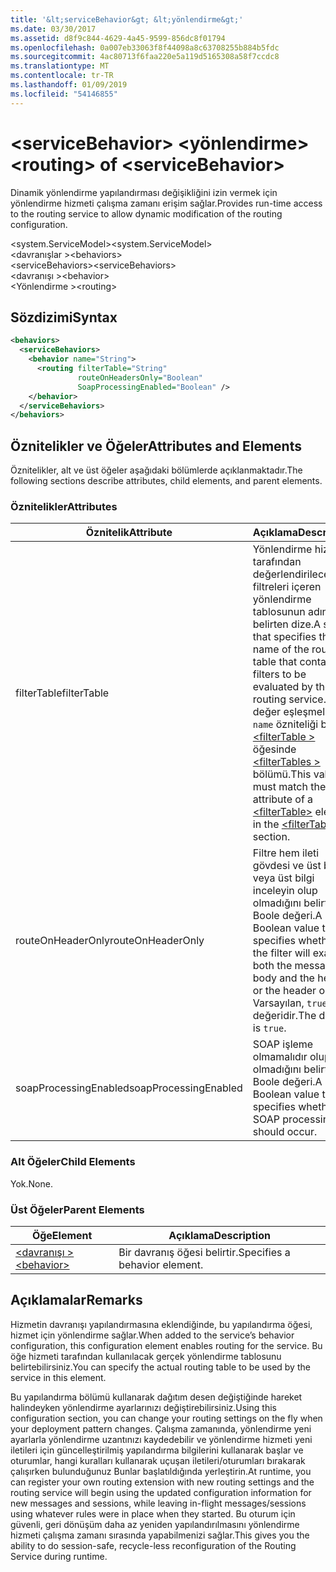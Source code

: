 ```yaml
---
title: '&lt;serviceBehavior&gt; &lt;yönlendirme&gt;'
ms.date: 03/30/2017
ms.assetid: d8f9c844-4629-4a45-9599-856dc8f01794
ms.openlocfilehash: 0a007eb33063f8f44098a8c63708255b884b5fdc
ms.sourcegitcommit: 4ac80713f6faa220e5a119d5165308a58f7ccdc8
ms.translationtype: MT
ms.contentlocale: tr-TR
ms.lasthandoff: 01/09/2019
ms.locfileid: "54146855"
---
```

# <a name="ltroutinggt-of-ltservicebehaviorgt"></a><span data-ttu-id="4e487-102">&lt;serviceBehavior&gt; &lt;yönlendirme&gt;</span><span class="sxs-lookup"><span data-stu-id="4e487-102">&lt;routing&gt; of &lt;serviceBehavior&gt;</span></span>
<span data-ttu-id="4e487-103">Dinamik yönlendirme yapılandırması değişikliğini izin vermek için yönlendirme hizmeti çalışma zamanı erişim sağlar.</span><span class="sxs-lookup"><span data-stu-id="4e487-103">Provides run-time access to the routing service to allow dynamic modification of the routing configuration.</span></span>  
  
 <span data-ttu-id="4e487-104">\<system.ServiceModel></span><span class="sxs-lookup"><span data-stu-id="4e487-104">\<system.ServiceModel></span></span>  
<span data-ttu-id="4e487-105">\<davranışlar ></span><span class="sxs-lookup"><span data-stu-id="4e487-105">\<behaviors></span></span>  
<span data-ttu-id="4e487-106">\<serviceBehaviors></span><span class="sxs-lookup"><span data-stu-id="4e487-106">\<serviceBehaviors></span></span>  
<span data-ttu-id="4e487-107">\<davranışı ></span><span class="sxs-lookup"><span data-stu-id="4e487-107">\<behavior></span></span>  
<span data-ttu-id="4e487-108">\<Yönlendirme ></span><span class="sxs-lookup"><span data-stu-id="4e487-108">\<routing></span></span>  
  
## <a name="syntax"></a><span data-ttu-id="4e487-109">Sözdizimi</span><span class="sxs-lookup"><span data-stu-id="4e487-109">Syntax</span></span>  
  
```xml  
<behaviors>
  <serviceBehaviors>
    <behavior name="String">
      <routing filterTable="String"
               routeOnHeadersOnly="Boolean"
               SoapProcessingEnabled="Boolean" />
    </behavior>
  </serviceBehaviors>
</behaviors>
```  
  
## <a name="attributes-and-elements"></a><span data-ttu-id="4e487-110">Öznitelikler ve Öğeler</span><span class="sxs-lookup"><span data-stu-id="4e487-110">Attributes and Elements</span></span>  
 <span data-ttu-id="4e487-111">Öznitelikler, alt ve üst öğeler aşağıdaki bölümlerde açıklanmaktadır.</span><span class="sxs-lookup"><span data-stu-id="4e487-111">The following sections describe attributes, child elements, and parent elements.</span></span>  
  
### <a name="attributes"></a><span data-ttu-id="4e487-112">Öznitelikler</span><span class="sxs-lookup"><span data-stu-id="4e487-112">Attributes</span></span>  
  
|<span data-ttu-id="4e487-113">Öznitelik</span><span class="sxs-lookup"><span data-stu-id="4e487-113">Attribute</span></span>|<span data-ttu-id="4e487-114">Açıklama</span><span class="sxs-lookup"><span data-stu-id="4e487-114">Description</span></span>|  
|---------------|-----------------|  
|<span data-ttu-id="4e487-115">filterTable</span><span class="sxs-lookup"><span data-stu-id="4e487-115">filterTable</span></span>|<span data-ttu-id="4e487-116">Yönlendirme hizmeti tarafından değerlendirilecek filtreleri içeren yönlendirme tablosunun adını belirten dize.</span><span class="sxs-lookup"><span data-stu-id="4e487-116">A string that specifies the name of the routing table that contains filters to be evaluated by the routing service.</span></span> <span data-ttu-id="4e487-117">Bu değer eşleşmelidir `name` özniteliği bir [ \<filterTable >](../../../../../docs/framework/configure-apps/file-schema/wcf/filtertable.md) öğesinde [ \<filterTables >](../../../../../docs/framework/configure-apps/file-schema/wcf/filtertables.md) bölümü.</span><span class="sxs-lookup"><span data-stu-id="4e487-117">This value must match the `name` attribute of a [\<filterTable>](../../../../../docs/framework/configure-apps/file-schema/wcf/filtertable.md) element in the [\<filterTables>](../../../../../docs/framework/configure-apps/file-schema/wcf/filtertables.md) section.</span></span>|  
|<span data-ttu-id="4e487-118">routeOnHeaderOnly</span><span class="sxs-lookup"><span data-stu-id="4e487-118">routeOnHeaderOnly</span></span>|<span data-ttu-id="4e487-119">Filtre hem ileti gövdesi ve üst bilgi veya üst bilgi inceleyin olup olmadığını belirten bir Boole değeri.</span><span class="sxs-lookup"><span data-stu-id="4e487-119">A Boolean value that specifies whether the filter will examine both the message body and the header, or the header only.</span></span> <span data-ttu-id="4e487-120">Varsayılan, `true` değeridir.</span><span class="sxs-lookup"><span data-stu-id="4e487-120">The default is `true`.</span></span>|  
|<span data-ttu-id="4e487-121">soapProcessingEnabled</span><span class="sxs-lookup"><span data-stu-id="4e487-121">soapProcessingEnabled</span></span>|<span data-ttu-id="4e487-122">SOAP işleme olmamalıdır olup olmadığını belirten bir Boole değeri.</span><span class="sxs-lookup"><span data-stu-id="4e487-122">A Boolean value that specifies whether SOAP processing should occur.</span></span>|  
  
### <a name="child-elements"></a><span data-ttu-id="4e487-123">Alt Öğeler</span><span class="sxs-lookup"><span data-stu-id="4e487-123">Child Elements</span></span>  
 <span data-ttu-id="4e487-124">Yok.</span><span class="sxs-lookup"><span data-stu-id="4e487-124">None.</span></span>  
  
### <a name="parent-elements"></a><span data-ttu-id="4e487-125">Üst Öğeler</span><span class="sxs-lookup"><span data-stu-id="4e487-125">Parent Elements</span></span>  
  
|<span data-ttu-id="4e487-126">Öğe</span><span class="sxs-lookup"><span data-stu-id="4e487-126">Element</span></span>|<span data-ttu-id="4e487-127">Açıklama</span><span class="sxs-lookup"><span data-stu-id="4e487-127">Description</span></span>|  
|-------------|-----------------|  
|[<span data-ttu-id="4e487-128">\<davranışı ></span><span class="sxs-lookup"><span data-stu-id="4e487-128">\<behavior></span></span>](../../../../../docs/framework/configure-apps/file-schema/wcf/behavior-of-endpointbehaviors.md)|<span data-ttu-id="4e487-129">Bir davranış öğesi belirtir.</span><span class="sxs-lookup"><span data-stu-id="4e487-129">Specifies a behavior element.</span></span>|  
  
## <a name="remarks"></a><span data-ttu-id="4e487-130">Açıklamalar</span><span class="sxs-lookup"><span data-stu-id="4e487-130">Remarks</span></span>  
 <span data-ttu-id="4e487-131">Hizmetin davranışı yapılandırmasına eklendiğinde, bu yapılandırma öğesi, hizmet için yönlendirme sağlar.</span><span class="sxs-lookup"><span data-stu-id="4e487-131">When added to the service’s behavior configuration, this configuration element enables routing for the service.</span></span> <span data-ttu-id="4e487-132">Bu öğe hizmeti tarafından kullanılacak gerçek yönlendirme tablosunu belirtebilirsiniz.</span><span class="sxs-lookup"><span data-stu-id="4e487-132">You can specify the actual routing table to be used by the service in this element.</span></span>  
  
 <span data-ttu-id="4e487-133">Bu yapılandırma bölümü kullanarak dağıtım desen değiştiğinde hareket halindeyken yönlendirme ayarlarınızı değiştirebilirsiniz.</span><span class="sxs-lookup"><span data-stu-id="4e487-133">Using this configuration section, you can change your routing settings on the fly when your deployment pattern changes.</span></span> <span data-ttu-id="4e487-134">Çalışma zamanında, yönlendirme yeni ayarlarla yönlendirme uzantınızı kaydedebilir ve yönlendirme hizmeti yeni iletileri için güncelleştirilmiş yapılandırma bilgilerini kullanarak başlar ve oturumlar, hangi kuralları kullanarak uçuşan iletileri/oturumları bırakarak çalışırken bulunduğunuz Bunlar başlatıldığında yerleştirin.</span><span class="sxs-lookup"><span data-stu-id="4e487-134">At runtime, you can register your own routing extension with new routing settings and the routing service will begin using the updated configuration information for new messages and sessions, while leaving in-flight messages/sessions using whatever rules were in place when they started.</span></span>  <span data-ttu-id="4e487-135">Bu oturum için güvenli, geri dönüşüm daha az yeniden yapılandırılmasını yönlendirme hizmeti çalışma zamanı sırasında yapabilmenizi sağlar.</span><span class="sxs-lookup"><span data-stu-id="4e487-135">This gives you the ability to do session-safe, recycle-less reconfiguration of the Routing Service during runtime.</span></span>  
  
